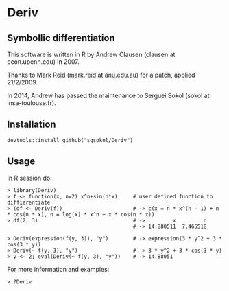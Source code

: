 Deriv
=====

Symbollic differentiation
-------------------------
This software is written in R by Andrew Clausen (clausen at econ.upenn.edu) in 2007.

Thanks to Mark Reid (mark.reid at anu.edu.au) for a patch, applied 21/2/2009.

In 2014, Andrew has passed the maintenance to Serguei Sokol (sokol at insa-toulouse.fr).

Installation
------------

    devtools::install_github("sgsokol/Deriv")

Usage
-----
In R session do:

    > library(Deriv)
    > f <- function(x, n=2) x^n+sin(n*x)     # user defined function to diffierentiate
    > (df <- Deriv(f))                       # -> c(x = n * x^(n - 1) + n * cos(n * x), n = log(x) * x^n + x * cos(n * x))
    > df(2, 3)                               # ->         x         n
                                             # -> 14.880511  7.465518
    
    > Deriv(expression(f(y, 3)), "y")        # -> expression(3 * y^2 + 3 * cos(3 * y))
    > Deriv(~ f(y, 3), "y")                  # -> 3 * y^2 + 3 * cos(3 * y)
    > y <- 2; eval(Deriv(~ f(y, 3), "y"))    # -> 14.88051

For more information and examples:

    > ?Deriv
